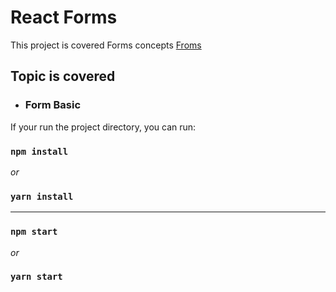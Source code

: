 # React Forms

This project is covered Forms concepts [Froms]()

## Topic is covered

- ### Form Basic

If your run the project directory, you can run:

### `npm install`

_or_

### `yarn install`

---

### `npm start`

_or_

### `yarn start`
